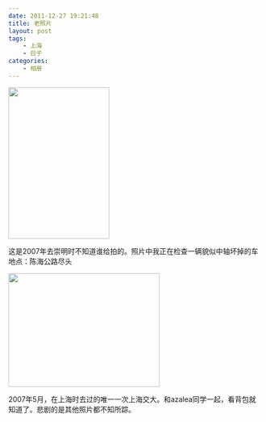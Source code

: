 ```yaml
---
date: 2011-12-27 19:21:48
title: 老照片
layout: post
tags:
    - 上海
    - 日子
categories:
    - 相册
---
```

<a href="http://pic.ztpala.com/wp-content/uploads/2011/12/aae2febf7847730918d81fe0.jpg"><img class="alignnone size-medium wp-image-5052" title="崇明" src="http://ztpala.com/wp-content/uploads/2011/12/aae2febf7847730918d81fe0-200x300.jpg" alt="" width="200" height="300" /></a>

这是2007年去崇明时不知道谁给拍的。照片中我正在检查一辆貌似中轴坏掉的车 地点：陈海公路尽头

<a href="http://pic.ztpala.com/wp-content/uploads/2011/12/2115960f70ddefe8ab645781.jpg"><img class="alignnone size-medium wp-image-5053" title="上海交大" src="http://ztpala.com/wp-content/uploads/2011/12/2115960f70ddefe8ab645781-300x225.jpg" alt="" width="300" height="225" /></a>

2007年5月，在上海时去过的唯一一次上海交大。和azalea同学一起，看背包就知道了。悲剧的是其他照片都不知所踪。
